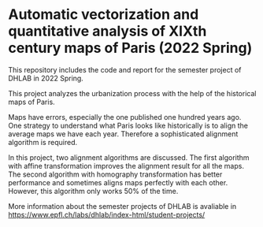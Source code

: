 # Automatic vectorization and quantitative analysis of XIXth century maps of Paris (2022 Spring)

This repository includes the code and report for the semester project of DHLAB in 2022 Spring. 

This project analyzes the urbanization process with the help of the historical maps of Paris.

Maps have errors, especially the one published one hundred years ago. One strategy to understand what Paris looks like historically is to align the average maps we have each year. Therefore a sophisticated alignment algorithm is required.

In this project, two alignment algorithms are discussed. The first algorithm with affine transformation improves the alignment result for all the maps. The second algorithm with homography transformation has better performance and sometimes aligns maps perfectly with each other. However, this algorithm only works 50% of the time.

More information about the semester projects of DHLAB is avaliable in https://www.epfl.ch/labs/dhlab/index-html/student-projects/
